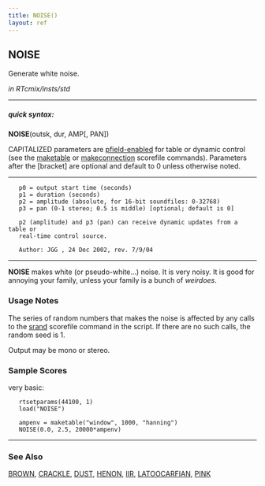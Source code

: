 ```yaml
---
title: NOISE()
layout: ref
---
```


## NOISE

Generate white noise.

*in RTcmix/insts/std*  
  

-----

##### quick syntax:

**NOISE**(outsk, dur, AMP\[, PAN\])

CAPITALIZED parameters are [pfield-enabled](pfield-enabled.html) for
table or dynamic control (see the
[maketable](../scorefile/maketable.html) or
[makeconnection](../scorefile/makeconnection.html) scorefile
commands). Parameters after the \[bracket\] are optional and default to
0 unless otherwise noted.

-----

  

``` 
   p0 = output start time (seconds)
   p1 = duration (seconds)
   p2 = amplitude (absolute, for 16-bit soundfiles: 0-32768)
   p3 = pan (0-1 stereo; 0.5 is middle) [optional; default is 0]

   p2 (amplitude) and p3 (pan) can receive dynamic updates from a table or
   real-time control source.
   
   Author: JGG , 24 Dec 2002, rev. 7/9/04
```

  

-----

  
**NOISE** makes white (or pseudo-white...) noise. It is very noisy. It
is good for annoying your family, unless your family is a bunch of
*weirdoes*.

### Usage Notes

The series of random numbers that makes the noise is affected by any
calls to the [srand](../scorefile/srand.html) scorefile command in the
script. If there are no such calls, the random seed is 1.

Output may be mono or stereo.

### Sample Scores

very basic:

``` 
   rtsetparams(44100, 1)
   load("NOISE")

   ampenv = maketable("window", 1000, "hanning")
   NOISE(0.0, 2.5, 20000*ampenv)
```

  

-----

### See Also

[BROWN](BROWN.html), [CRACKLE](CRACKLE.html), [DUST](DUST.html),
[HENON](HENON.html), [IIR](IIR.html), [LATOOCARFIAN](LATOOCARFIAN.html),
[PINK](PINK.html)
